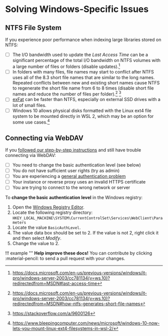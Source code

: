 # Solving Windows-Specific Issues

## NTFS File System

If you experience poor performance when indexing large libraries stored on NTFS:

- [ ] The I/O bandwidth used to update the *Last Access Time* can be a significant percentage of the total I/O bandwidth on NTFS volumes with a large number of files or folders (disable updates).[^1]
- [ ] In folders with many files, file names may start to conflict after NTFS uses all of the 8.3 short file names that are similar to the long names. Repeated conflicts between new and existing short names cause NTFS to regenerate the short file name from 6 to 8 times (disable short file names and reduce the number of files per folder).[^2] [^3]
- [ ] [exFat](https://en.wikipedia.org/wiki/ExFAT) can be faster than NTFS, especially on external SSD drives with a lot of small files.
- [ ] Windows 10 allows physical disks formatted with the Linux ext4 file system to be mounted directly in WSL 2, which may be an option for some use cases.[^4]

## Connecting via WebDAV

If you [followed our step-by-step instructions](../../user-guide/sync/webdav.md#__tabbed_1_2) and still have trouble connecting via WebDAV:

- [ ] You need to change the basic authentication level (see below)
- [ ] You do not have sufficient user rights (try as admin)
- [ ] You are experiencing a [general authentication problem](index.md#cannot-log-in)
- [ ] Your instance or reverse proxy uses an invalid HTTPS certificate
- [ ] You are trying to connect to the wrong network or server

To **change the basic authentication level** in the Windows registry:

1. Open the [Windows Registry Editor](https://support.microsoft.com/en-us/windows/how-to-open-registry-editor-in-windows-10-deab38e6-91d6-e0aa-4b7c-8878d9e07b11).
2. Locate the following registry directory: `HKEY_LOCAL_MACHINE\SYSTEM\CurrentControlSet\Services\WebClient\Parameters`
3. Locate the value `BasicAuthLevel`.
4. The value data box should be set to 2. If the value is not 2, right click it and then select *Modify*.
5. Change the value to 2.

[^1]: <https://docs.microsoft.com/en-us/previous-versions/windows/it-pro/windows-server-2003/cc781134(v=ws.10)?redirectedfrom=MSDN#last-access-time>
[^2]: <https://docs.microsoft.com/en-us/previous-versions/windows/it-pro/windows-server-2003/cc781134(v=ws.10)?redirectedfrom=MSDN#how-ntfs-generates-short-file-names>
[^3]: <https://stackoverflow.com/a/9600126>
[^4]: <https://www.bleepingcomputer.com/news/microsoft/windows-10-now-lets-you-mount-linux-ext4-filesystems-in-wsl-2/>

!!! example ""
    **Help improve these docs!** You can contribute by clicking :material-pencil: to send a pull request with your changes.

